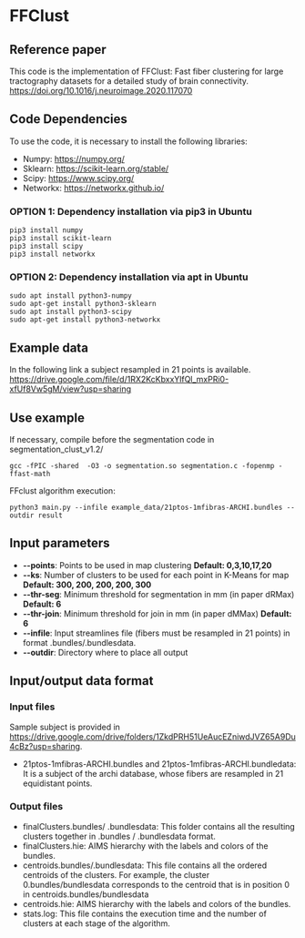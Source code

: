 # FFClust
## Reference paper
This code is the implementation of FFClust: Fast fiber clustering for large tractography datasets for a detailed study of brain connectivity. 
https://doi.org/10.1016/j.neuroimage.2020.117070

## Code Dependencies
To use the code, it is necessary to install the following libraries:
- Numpy: https://numpy.org/
- Sklearn: https://scikit-learn.org/stable/
- Scipy: https://www.scipy.org/
- Networkx: https://networkx.github.io/

### OPTION 1: Dependency installation via pip3 in Ubuntu
```
pip3 install numpy
pip3 install scikit-learn
pip3 install scipy
pip3 install networkx
```

### OPTION 2: Dependency installation via apt in Ubuntu
```
sudo apt install python3-numpy
sudo apt-get install python3-sklearn
sudo apt install python3-scipy
sudo apt-get install python3-networkx
```

## Example data
In the following link a subject resampled in 21 points is available.
https://drive.google.com/file/d/1RX2KcKbxxYlfQl_mxPRi0-xfUf8Vw5gM/view?usp=sharing

## Use example

If necessary, compile before the segmentation code in segmentation_clust_v1.2/
```
gcc -fPIC -shared  -O3 -o segmentation.so segmentation.c -fopenmp -ffast-math
```
FFclust algorithm execution:
```
python3 main.py --infile example_data/21ptos-1mfibras-ARCHI.bundles --outdir result
```
## Input parameters
- **--points**: Points to be used in map clustering **Default: 0,3,10,17,20**
- **--ks**: Number of clusters to be used for each point in K-Means for map **Default: 300, 200, 200, 200, 300**
- **--thr-seg**: Minimum threshold for segmentation in mm (in paper dRMax) **Default: 6**
- **--thr-join**: Minimum threshold for join in mm (in paper dMMax) **Default: 6**
- **--infile**: Input streamlines file (fibers must be resampled in 21 points) in format .bundles/.bundlesdata.
- **--outdir**: Directory where to place all output

## Input/output data format
### Input files
Sample subject is provided in https://drive.google.com/drive/folders/1ZkdPRH51UeAucEZniwdJVZ65A9Du4cBz?usp=sharing.
- 21ptos-1mfibras-ARCHI.bundles and 21ptos-1mfibras-ARCHI.bundledata: It is a subject of the archi database, whose fibers are resampled in 21 equidistant points.

### Output files
- finalClusters.bundles/ .bundlesdata: This folder contains all the resulting clusters together in .bundles / .bundlesdata format.
- finalClusters.hie: AIMS hierarchy with the labels and colors of the bundles.
- centroids.bundles/.bundlesdata: This file contains all the ordered centroids of the clusters. For example, the cluster 0.bundles/bundlesdata corresponds to the centroid that is in position 0 in centroids.bundles/bundlesdata
- centroids.hie: AIMS hierarchy with the labels and colors of the bundles.
- stats.log: This file contains the execution time and the number of clusters at each stage of the algorithm.

